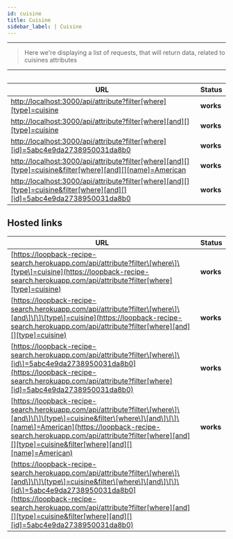 ```yaml
---
id: cuisine
title: Cuisine
sidebar_label: | Cuisine
---
```

---
 >  Here we're displaying a list of requests, that will return data, related to
  cuisines attributes
---



##

| URL | Status |
| --- | --- |
| ​[http://localhost:3000/api/attribute?filter\[where\]\[type\]=cuisine](http://localhost:3000/api/attribute?filter[where][type]=cuisine) | **works** |
| ​[http://localhost:3000/api/attribute?filter\[where\]\[and\]\[\]\[type\]=cuisine](http://localhost:3000/api/attribute?filter[where][and][][type]=cuisine) | **works** |
| ​[http://localhost:3000/api/attribute?filter\[where\]\[id\]=5abc4e9da2738950031da8b0](http://localhost:3000/api/attribute?filter[where][id]=5abc4e9da2738950031da8b0) | **works** |
| [http://localhost:3000/api/attribute?filter\[where\]\[and\]\[\]\[type\]=cuisine&filter\[where\]\[and\]\[\]\[name\]=American](http://localhost:3000/api/attribute?filter[where][and][][type]=cuisine&filter[where][and][][name]=American) | **works** |
| [http://localhost:3000/api/attribute?filter\[where\]\[and\]\[\]\[type\]=cuisine&filter\[where\]\[and\]\[\]\[id\]=5abc4e9da2738950031da8b0](http://localhost:3000/api/attribute?filter[where][and][][type]=cuisine&filter[where][and][][id]=5abc4e9da2738950031da8b0) | **works** |

## Hosted links

| URL | Status |
| --- | --- |
| [https://loopback-recipe-search.herokuapp.com/api/attribute?filter\[where\]\[type\]=cuisine](https://loopback-recipe-search.herokuapp.com/api/attribute?filter[where][type]=cuisine) | **works** |
| ​[https://loopback-recipe-search.herokuapp.com/api/attribute?filter\[where\]\[and\]\[\]\[type\]=cuisine](https://loopback-recipe-search.herokuapp.com/api/attribute?filter[where][and][][type]=cuisine) | **works** |
| ​[https://loopback-recipe-search.herokuapp.com/api/attribute?filter\[where\]\[id\]=5abc4e9da2738950031da8b0](https://loopback-recipe-search.herokuapp.com/api/attribute?filter[where][id]=5abc4e9da2738950031da8b0) | **works** |
| [https://loopback-recipe-search.herokuapp.com/api/attribute?filter\[where\]\[and\]\[\]\[type\]=cuisine&filter\[where\]\[and\]\[\]\[name\]=American](https://loopback-recipe-search.herokuapp.com/api/attribute?filter[where][and][][type]=cuisine&filter[where][and][][name]=American) | **works** |
| [https://loopback-recipe-search.herokuapp.com/api/attribute?filter\[where\]\[and\]\[\]\[type\]=cuisine&filter\[where\]\[and\]\[\]\[id\]=5abc4e9da2738950031da8b0](https://loopback-recipe-search.herokuapp.com/api/attribute?filter[where][and][][type]=cuisine&filter[where][and][][id]=5abc4e9da2738950031da8b0) |  |
